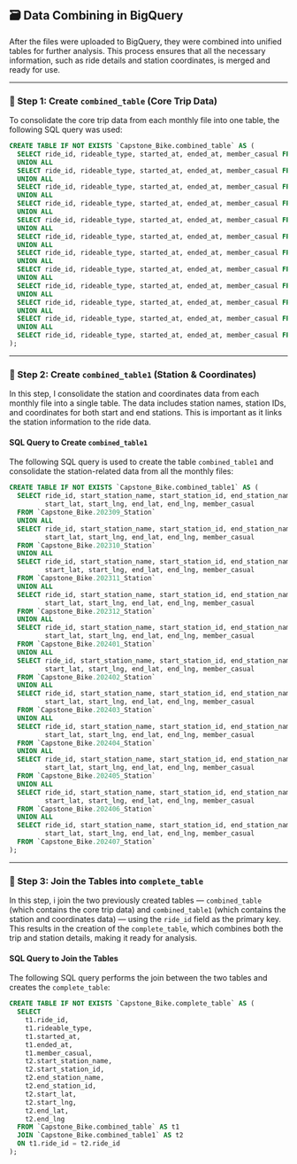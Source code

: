 ## 🗃️ Data Combining in BigQuery

After the files were uploaded to BigQuery, they were combined into unified tables for further analysis. This process ensures that all the necessary information, such as ride details and station coordinates, is merged and ready for use.

---

### 📁 Step 1: Create `combined_table` (Core Trip Data)

To consolidate the core trip data from each monthly file into one table, the following SQL query was used:

```sql
CREATE TABLE IF NOT EXISTS `Capstone_Bike.combined_table` AS (
  SELECT ride_id, rideable_type, started_at, ended_at, member_casual FROM `Capstone_Bike.202309`
  UNION ALL
  SELECT ride_id, rideable_type, started_at, ended_at, member_casual FROM `Capstone_Bike.202310`
  UNION ALL
  SELECT ride_id, rideable_type, started_at, ended_at, member_casual FROM `Capstone_Bike.202311`
  UNION ALL
  SELECT ride_id, rideable_type, started_at, ended_at, member_casual FROM `Capstone_Bike.202312`
  UNION ALL
  SELECT ride_id, rideable_type, started_at, ended_at, member_casual FROM `Capstone_Bike.202401`
  UNION ALL
  SELECT ride_id, rideable_type, started_at, ended_at, member_casual FROM `Capstone_Bike.202402`
  UNION ALL
  SELECT ride_id, rideable_type, started_at, ended_at, member_casual FROM `Capstone_Bike.202403`
  UNION ALL
  SELECT ride_id, rideable_type, started_at, ended_at, member_casual FROM `Capstone_Bike.202404`
  UNION ALL
  SELECT ride_id, rideable_type, started_at, ended_at, member_casual FROM `Capstone_Bike.202405`
  UNION ALL
  SELECT ride_id, rideable_type, started_at, ended_at, member_casual FROM `Capstone_Bike.202406`
  UNION ALL
  SELECT ride_id, rideable_type, started_at, ended_at, member_casual FROM `Capstone_Bike.202407`
  UNION ALL
  SELECT ride_id, rideable_type, started_at, ended_at, member_casual FROM `Capstone_Bike.202408`
);
```
---
### 📁 Step 2: Create `combined_table1` (Station & Coordinates)

In this step, I consolidate the station and coordinates data from each monthly file into a single table. The data includes station names, station IDs, and coordinates for both start and end stations. This is important as it links the station information to the ride data.

#### SQL Query to Create `combined_table1`

The following SQL query is used to create the table `combined_table1` and consolidate the station-related data from all the monthly files:

```sql
CREATE TABLE IF NOT EXISTS `Capstone_Bike.combined_table1` AS (
  SELECT ride_id, start_station_name, start_station_id, end_station_name, end_station_id,
         start_lat, start_lng, end_lat, end_lng, member_casual
  FROM `Capstone_Bike.202309_Station`
  UNION ALL
  SELECT ride_id, start_station_name, start_station_id, end_station_name, end_station_id,
         start_lat, start_lng, end_lat, end_lng, member_casual
  FROM `Capstone_Bike.202310_Station`
  UNION ALL
  SELECT ride_id, start_station_name, start_station_id, end_station_name, end_station_id,
         start_lat, start_lng, end_lat, end_lng, member_casual
  FROM `Capstone_Bike.202311_Station`
  UNION ALL
  SELECT ride_id, start_station_name, start_station_id, end_station_name, end_station_id,
         start_lat, start_lng, end_lat, end_lng, member_casual
  FROM `Capstone_Bike.202312_Station`
  UNION ALL
  SELECT ride_id, start_station_name, start_station_id, end_station_name, end_station_id,
         start_lat, start_lng, end_lat, end_lng, member_casual
  FROM `Capstone_Bike.202401_Station`
  UNION ALL
  SELECT ride_id, start_station_name, start_station_id, end_station_name, end_station_id,
         start_lat, start_lng, end_lat, end_lng, member_casual
  FROM `Capstone_Bike.202402_Station`
  UNION ALL
  SELECT ride_id, start_station_name, start_station_id, end_station_name, end_station_id,
         start_lat, start_lng, end_lat, end_lng, member_casual
  FROM `Capstone_Bike.202403_Station`
  UNION ALL
  SELECT ride_id, start_station_name, start_station_id, end_station_name, end_station_id,
         start_lat, start_lng, end_lat, end_lng, member_casual
  FROM `Capstone_Bike.202404_Station`
  UNION ALL
  SELECT ride_id, start_station_name, start_station_id, end_station_name, end_station_id,
         start_lat, start_lng, end_lat, end_lng, member_casual
  FROM `Capstone_Bike.202405_Station`
  UNION ALL
  SELECT ride_id, start_station_name, start_station_id, end_station_name, end_station_id,
         start_lat, start_lng, end_lat, end_lng, member_casual
  FROM `Capstone_Bike.202406_Station`
  UNION ALL
  SELECT ride_id, start_station_name, start_station_id, end_station_name, end_station_id,
         start_lat, start_lng, end_lat, end_lng, member_casual
  FROM `Capstone_Bike.202407_Station`
);
```
---
### 📁 Step 3: Join the Tables into `complete_table`

In this step, i join the two previously created tables — `combined_table` (which contains the core trip data) and `combined_table1` (which contains the station and coordinates data) — using the `ride_id` field as the primary key. This results in the creation of the `complete_table`, which combines both the trip and station details, making it ready for analysis.

#### SQL Query to Join the Tables

The following SQL query performs the join between the two tables and creates the `complete_table`:

```sql
CREATE TABLE IF NOT EXISTS `Capstone_Bike.complete_table` AS (
  SELECT 
    t1.ride_id,
    t1.rideable_type,
    t1.started_at,
    t1.ended_at,
    t1.member_casual,
    t2.start_station_name,
    t2.start_station_id,
    t2.end_station_name,
    t2.end_station_id,
    t2.start_lat,
    t2.start_lng,
    t2.end_lat,
    t2.end_lng
  FROM `Capstone_Bike.combined_table` AS t1
  JOIN `Capstone_Bike.combined_table1` AS t2
  ON t1.ride_id = t2.ride_id
);
```
